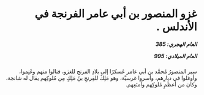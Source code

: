<h1 dir="rtl">غزو المنصور بن أبي عامر الفرنجة في الأندلس .</h1>

<h5 dir="rtl">العام الهجري:  385

العام الميلادي: 995

</h5>

<p dir="rtl">سير المنصورُ مُحمَّد بن أبي عامر عَسكرًا إلى بلادِ الفرنج للغزو، فنالوا منهم وغَنِموا، وأوغلوا في ديارِهم، وأسروا غرسيَّة، وهو مَلِكٌ للفِرنجِ بنُ مَلِكٍ مِن مُلوكِهم يقال له شانجة، وكان من أعظَمِ مُلوكِهم وأمنَعِهم.</p></br>
